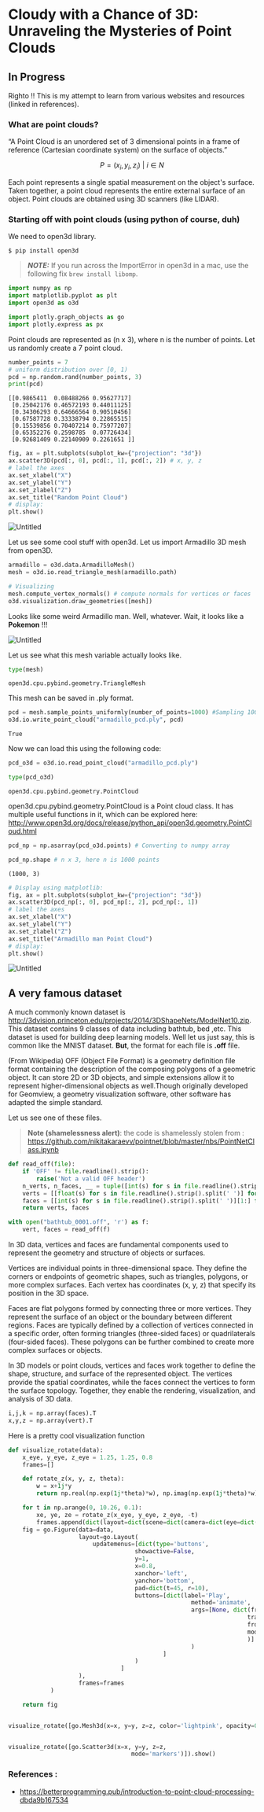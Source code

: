 # Cloudy with a Chance of 3D: Unraveling the Mysteries of Point Clouds 
## In Progress

Righto !! This is my attempt to learn from various websites and resources (linked in references).

### What are point clouds?
“A Point Cloud is an unordered set of 3 dimensional points in a frame of reference (Cartesian coordinate system) on the surface of objects.”


$$P = {(x_{i}, y_{i}, z_{i}) \ | \ i \in N}$$


Each point represents a single spatial measurement on the object's surface. Taken together, a point cloud represents the entire external surface of an object. Point clouds are obtained using 3D scanners (like LIDAR).

### Starting off with point clouds (using python of course, duh)

We need to open3d library.
```
$ pip install open3d
```

> **_NOTE:_**  If you run across the ImportError in open3d in a mac, use the following fix ``` brew install libomp ```.


```python
import numpy as np
import matplotlib.pyplot as plt
import open3d as o3d

import plotly.graph_objects as go
import plotly.express as px
```

Point clouds are represented as (n x 3), where n is the number of points. Let us randomly create a 7 point cloud.


```python
number_points = 7
# uniform distribution over [0, 1)
pcd = np.random.rand(number_points, 3)  
print(pcd)
```

    [[0.9865411  0.08488266 0.95627717]
     [0.25042176 0.46572193 0.44011125]
     [0.34306293 0.64666564 0.90510456]
     [0.67587728 0.33338794 0.22865515]
     [0.15539856 0.70407214 0.75977207]
     [0.65352276 0.2598785  0.07726434]
     [0.92681409 0.22140909 0.2261651 ]]



```python
fig, ax = plt.subplots(subplot_kw={"projection": "3d"})
ax.scatter3D(pcd[:, 0], pcd[:, 1], pcd[:, 2]) # x, y, z
# label the axes
ax.set_xlabel("X")
ax.set_ylabel("Y")
ax.set_zlabel("Z")
ax.set_title("Random Point Cloud")
# display:
plt.show()
```


    

<img src="{{site.baseurl | prepend: site.url}}images/output_4_0.png" alt="Untitled" />
    


Let us see some cool stuff with open3d. Let us import Armadillo 3D mesh from open3D.


```python
armadillo = o3d.data.ArmadilloMesh()
mesh = o3d.io.read_triangle_mesh(armadillo.path)
```


```python
# Visualizing
mesh.compute_vertex_normals() # compute normals for vertices or faces
o3d.visualization.draw_geometries([mesh])
```

Looks like some weird Armadillo man. Well, whatever. Wait, it looks like a **Pokemon** !!!



<img src="{{site.baseurl | prepend: site.url}}images/armadillo3d.png" alt="Untitled" />

Let us see what this mesh variable actually looks like.


```python
type(mesh)
```




    open3d.cpu.pybind.geometry.TriangleMesh



This mesh can be saved in .ply format. 


```python
pcd = mesh.sample_points_uniformly(number_of_points=1000) #Sampling 1000 points from the mesh
o3d.io.write_point_cloud("armadillo_pcd.ply", pcd)
```




    True



Now we can load this using the following code:


```python
pcd_o3d = o3d.io.read_point_cloud("armadillo_pcd.ply")
```


```python
type(pcd_o3d)
```




    open3d.cpu.pybind.geometry.PointCloud



open3d.cpu.pybind.geometry.PointCloud is a Point cloud class. It has multiple useful functions in it, which can be explored here: http://www.open3d.org/docs/release/python_api/open3d.geometry.PointCloud.html


```python
pcd_np = np.asarray(pcd_o3d.points) # Converting to numpy array
```


```python
pcd_np.shape # n x 3, here n is 1000 points 
```




    (1000, 3)




```python
# Display using matplotlib:
fig, ax = plt.subplots(subplot_kw={"projection": "3d"})
ax.scatter3D(pcd_np[:, 0], pcd_np[:, 2], pcd_np[:, 1])
# label the axes
ax.set_xlabel("X")
ax.set_ylabel("Y")
ax.set_zlabel("Z")
ax.set_title("Armadillo man Point Cloud")
# display:
plt.show()
```


    


<img src="{{site.baseurl | prepend: site.url}}images/output_20_0.png" alt="Untitled" />

## A very famous dataset

A much commonly known dataset is http://3dvision.princeton.edu/projects/2014/3DShapeNets/ModelNet10.zip. This dataset contains 9 classes of data including bathtub, bed ,etc. This dataset is used for building deep learning models. Well let us just say, this is common like the MNIST dataset. **But**, the format for each file is **.off** file.

(From Wikipedia) OFF (Object File Format) is a geometry definition file format containing the description of the composing polygons of a geometric object. It can store 2D or 3D objects, and simple extensions allow it to represent higher-dimensional objects as well.Though originally developed for Geomview, a geometry visualization software, other software has adapted the simple standard.

Let us see one of these files. 
> **__Note (shamelessness alert)__**: the code is shamelessly stolen from : https://github.com/nikitakaraevv/pointnet/blob/master/nbs/PointNetClass.ipynb


```python
def read_off(file):
    if 'OFF' != file.readline().strip():
        raise('Not a valid OFF header')
    n_verts, n_faces, __ = tuple([int(s) for s in file.readline().strip().split(' ')])
    verts = [[float(s) for s in file.readline().strip().split(' ')] for i_vert in range(n_verts)]
    faces = [[int(s) for s in file.readline().strip().split(' ')][1:] for i_face in range(n_faces)]
    return verts, faces

with open("bathtub_0001.off", 'r') as f:
    vert, faces = read_off(f)

```

In 3D data, vertices and faces are fundamental components used to represent the geometry and structure of objects or surfaces.

Vertices are individual points in three-dimensional space. They define the corners or endpoints of geometric shapes, such as triangles, polygons, or more complex surfaces. Each vertex has coordinates (x, y, z) that specify its position in the 3D space.

Faces are flat polygons formed by connecting three or more vertices. They represent the surface of an object or the boundary between different regions. Faces are typically defined by a collection of vertices connected in a specific order, often forming triangles (three-sided faces) or quadrilaterals (four-sided faces). These polygons can be further combined to create more complex surfaces or objects.

In 3D models or point clouds, vertices and faces work together to define the shape, structure, and surface of the represented object. The vertices provide the spatial coordinates, while the faces connect the vertices to form the surface topology. Together, they enable the rendering, visualization, and analysis of 3D data.


```python
i,j,k = np.array(faces).T
x,y,z = np.array(vert).T
```

Here is a pretty cool visualization function


```python
def visualize_rotate(data):
    x_eye, y_eye, z_eye = 1.25, 1.25, 0.8
    frames=[]

    def rotate_z(x, y, z, theta):
        w = x+1j*y
        return np.real(np.exp(1j*theta)*w), np.imag(np.exp(1j*theta)*w), z

    for t in np.arange(0, 10.26, 0.1):
        xe, ye, ze = rotate_z(x_eye, y_eye, z_eye, -t)
        frames.append(dict(layout=dict(scene=dict(camera=dict(eye=dict(x=xe, y=ye, z=ze))))))
    fig = go.Figure(data=data,
                    layout=go.Layout(
                        updatemenus=[dict(type='buttons',
                                    showactive=False,
                                    y=1,
                                    x=0.8,
                                    xanchor='left',
                                    yanchor='bottom',
                                    pad=dict(t=45, r=10),
                                    buttons=[dict(label='Play',
                                                    method='animate',
                                                    args=[None, dict(frame=dict(duration=50, redraw=True),
                                                                    transition=dict(duration=0),
                                                                    fromcurrent=True,
                                                                    mode='immediate'
                                                                    )]
                                                    )
                                            ]
                                    )
                                ]
                    ),
                    frames=frames
            )

    return fig
```


```python

visualize_rotate([go.Mesh3d(x=x, y=y, z=z, color='lightpink', opacity=0.50, i=i,j=j,k=k)]).show()
```


```python

visualize_rotate([go.Scatter3d(x=x, y=y, z=z,
                                   mode='markers')]).show()
```

### References :
- https://betterprogramming.pub/introduction-to-point-cloud-processing-dbda9b167534

